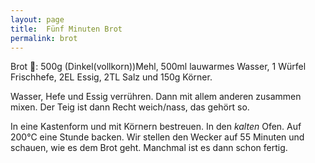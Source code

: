 ```yaml
---
layout: page
title:  Fünf Minuten Brot
permalink: brot
---
```


Brot 🍞: 500g (Dinkel(vollkorn))Mehl, 500ml lauwarmes Wasser, 1 Würfel Frischhefe, 2EL Essig, 2TL Salz und 150g Körner.

Wasser, Hefe und Essig verrühren. Dann mit allem anderen zusammen mixen. Der Teig ist dann Recht weich/nass, das gehört so.

In eine Kastenform und mit Körnern bestreuen. In den *kalten* Ofen. Auf 200°C eine Stunde backen. Wir stellen den Wecker auf 55 Minuten und schauen, wie es dem Brot geht. Manchmal ist es dann schon fertig.
